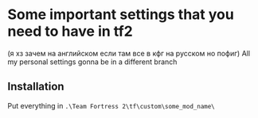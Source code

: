 # Some important settings that you need to have in tf2
(я хз зачем на английском если там все в кфг на русском но пофиг)
All my personal settings gonna be in a different branch

## Installation
Put everything in `.\Team Fortress 2\tf\custom\some_mod_name\`
